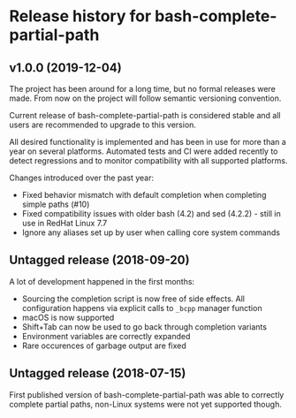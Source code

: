 # Release history for bash-complete-partial-path

## v1.0.0 (2019-12-04)

The project has been around for a long time, but no formal releases were
made. From now on the project will follow semantic versioning convention.

Current release of bash-complete-partial-path is considered stable and all users
are recommended to upgrade to this version.

All desired functionality is implemented and has been in use for more than a
year on several platforms. Automated tests and CI were added recently to
detect regressions and to monitor compatibility with all supported platforms.

Changes introduced over the past year:

- Fixed behavior mismatch with default completion when completing simple paths
  (#10)
- Fixed compatibility issues with older bash (4.2) and sed (4.2.2) - still in
  use in RedHat Linux 7.7
- Ignore any aliases set up by user when calling core system commands


## Untagged release (2018-09-20)

A lot of development happened in the first months:

- Sourcing the completion script is now free of side effects. All
  configuration happens via explicit calls to `_bcpp` manager function
- macOS is now supported
- Shift+Tab can now be used to go back through completion variants
- Environment variables are correctly expanded
- Rare occurences of garbage output are fixed


## Untagged release (2018-07-15)

First published version of bash-complete-partial-path was able to correctly
complete partial paths, non-Linux systems were not yet supported though.
